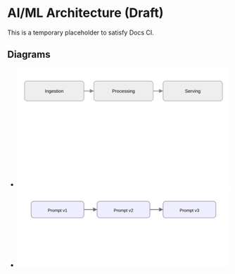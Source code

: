 # AI/ML Architecture (Draft)

This is a temporary placeholder to satisfy Docs CI.

## Diagrams
- ![AI Pipeline](diagrams/ai-pipeline.svg)
- ![Prompt Versioning](diagrams/prompt-versioning.svg)
